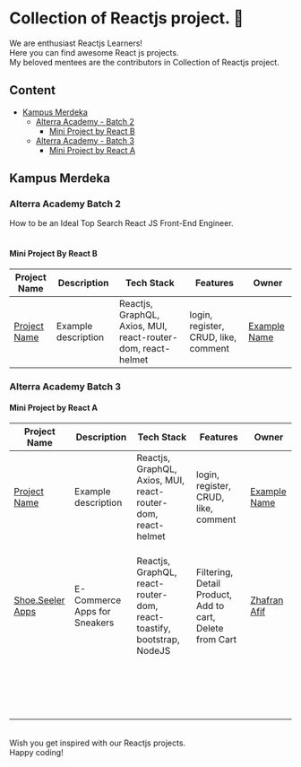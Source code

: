 # Collection of Reactjs project. 🎉

We are enthusiast Reactjs Learners! <br/>
Here you can find awesome React js projects. <br/>
My beloved mentees are the contributors in Collection of Reactjs project.

## Content

- [Kampus Merdeka](#kampus-merdeka)
  - [Alterra Academy - Batch 2](#alterra-academy-batch-2)
    - [Mini Project by React B](#mini-project-by-react-b)
  - [Alterra Academy - Batch 3](#alterra-academy-batch-3)
    - [Mini Project by React A](#mini-project-by-react-a)


## Kampus Merdeka

### Alterra Academy Batch 2
How to be an Ideal Top Search React JS Front-End Engineer. <br/><br/>

#### Mini Project By React B

| Project Name                                         | Description              | Tech Stack                                                   | Features                                  | Owner                                               |
| ---------------------------------------------------- | ------------------------ | ------------------------------------------------------------ | ----------------------------------------- | --------------------------------------------------- |
| [Project Name](https://github.com/example/example) | Example description | Reactjs, GraphQL, Axios, MUI, react-router-dom, react-helmet | login, register, CRUD, like, comment | [Example Name](https://github.com/example) |

### Alterra Academy Batch 3

#### Mini Project by React A

| Project Name                                         | Description              | Tech Stack                                                   | Features                                  | Owner                                               |
| ---------------------------------------------------- | ------------------------ | ------------------------------------------------------------ | ----------------------------------------- | --------------------------------------------------- |
| [Project Name](https://github.com/example/example) | Example description | Reactjs, GraphQL, Axios, MUI, react-router-dom, react-helmet | login, register, CRUD, like, comment | [Example Name](https://github.com/example) |
|               |             |             |             |               |
|               |             |             |             |               |
|               |             |             |             |               |
|[Shoe.Seeler Apps](https://github.com/zhafranafif/Shoe.Seeker-Apps)|E-Commerce Apps for Sneakers|Reactjs, GraphQL, react-router-dom, react-toastify, bootstrap, NodeJS| Filtering, Detail Product, Add to cart, Delete from Cart|[Zhafran Afif](https://github.com/zhafranafif)|
|               |             |             |             |               |
|               |             |             |             |               |
|               |             |             |             |               |
|               |             |             |             |               |
|               |             |             |             |               |
|               |             |             |             |               |
|               |             |             |             |               |
|               |             |             |             |               |
|               |             |             |             |               |
|               |             |             |             |               |
|               |             |             |             |               |
|               |             |             |             |               |
|               |             |             |             |               |
|               |             |             |             |               |
|               |             |             |             |               |
|               |             |             |             |               |
|               |             |             |             |               |
|               |             |             |             |               |

<br/>
Wish you get inspired with our Reactjs projects. <br/>
Happy coding!
